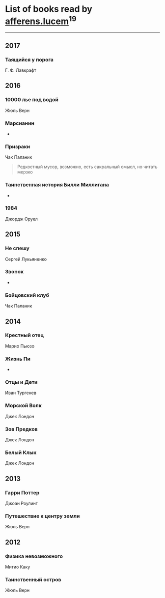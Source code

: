 # List of books read by [afferens.lucem](http://vk.com/id196071655)<sup>19</sup>
---

## 2017

### Таящийся у порога
Г. Ф. Лавкрафт



## 2016

### 10000 лье под водой
Жюль Верн


### Марсианин
-


### Призраки
Чак Паланик
> Редкостный мусор, возможно, есть сакральный смысл, но читать мерзко


### Таинственная история Билли Миллигана
-


### 1984
Джордж Оруел



## 2015

### Не спешу
Сергей Лукьяненко


### Звонок
-


### Бойцовский клуб
Чак Паланик



## 2014

### Крестный отец
Марио Пьюзо


### Жизнь Пи
-


### Отцы и Дети
Иван Тургенев


### Морской Волк
Джек Лондон


### Зов Предков
Джек Лондон


### Белый Клык
Джек Лондон



## 2013

### Гарри Поттер
Джоан Роулинг


### Путешествие к центру земли
Жюль Верн



## 2012

### Физика невозможного
Митио Каку


### Таинственный остров
Жюль Верн



